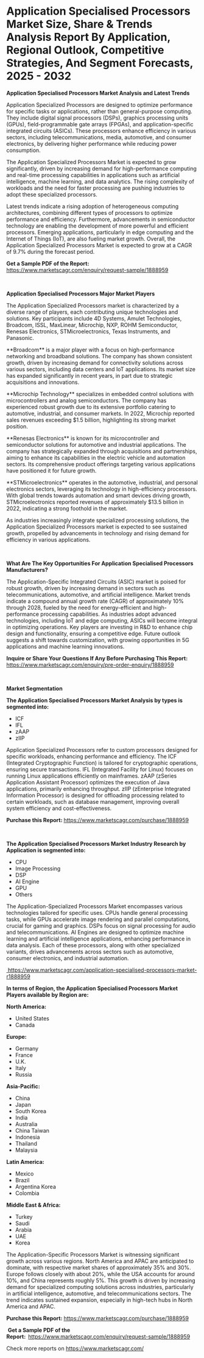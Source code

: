 <p><h1>Application Specialised Processors Market Size, Share & Trends Analysis Report By Application, Regional Outlook, Competitive Strategies, And Segment Forecasts, 2025 - 2032</h1></p><p><strong>Application Specialised Processors Market Analysis and Latest Trends</strong></p>
<p><p>Application Specialized Processors are designed to optimize performance for specific tasks or applications, rather than general-purpose computing. They include digital signal processors (DSPs), graphics processing units (GPUs), field-programmable gate arrays (FPGAs), and application-specific integrated circuits (ASICs). These processors enhance efficiency in various sectors, including telecommunications, media, automotive, and consumer electronics, by delivering higher performance while reducing power consumption.</p><p>The Application Specialized Processors Market is expected to grow significantly, driven by increasing demand for high-performance computing and real-time processing capabilities in applications such as artificial intelligence, machine learning, and data analytics. The rising complexity of workloads and the need for faster processing are pushing industries to adopt these specialized processors. </p><p>Latest trends indicate a rising adoption of heterogeneous computing architectures, combining different types of processors to optimize performance and efficiency. Furthermore, advancements in semiconductor technology are enabling the development of more powerful and efficient processors. Emerging applications, particularly in edge computing and the Internet of Things (IoT), are also fueling market growth. Overall, the Application Specialized Processors Market is expected to grow at a CAGR of 9.7% during the forecast period.</p></p>
<p><strong>Get a Sample PDF of the Report:&nbsp;</strong> <a href="https://www.marketscagr.com/enquiry/request-sample/1888959?utm_campaign=2936&utm_medium=2&utm_source=Github&utm_content=ia&utm_term=28032025&utm_id=application-specialised-processors">https://www.marketscagr.com/enquiry/request-sample/1888959</a></p>
<p>&nbsp;</p>
<p><strong>Application Specialised Processors Major Market Players</strong></p>
<p><p>The Application Specialized Processors market is characterized by a diverse range of players, each contributing unique technologies and solutions. Key participants include 4D Systems, Amulet Technologies, Broadcom, ISSL, MaxLinear, Microchip, NXP, ROHM Semiconductor, Renesas Electronics, STMicroelectronics, Texas Instruments, and Panasonic.</p><p>**Broadcom** is a major player with a focus on high-performance networking and broadband solutions. The company has shown consistent growth, driven by increasing demand for connectivity solutions across various sectors, including data centers and IoT applications. Its market size has expanded significantly in recent years, in part due to strategic acquisitions and innovations.</p><p>**Microchip Technology** specializes in embedded control solutions with microcontrollers and analog semiconductors. The company has experienced robust growth due to its extensive portfolio catering to automotive, industrial, and consumer markets. In 2022, Microchip reported sales revenues exceeding $1.5 billion, highlighting its strong market position.</p><p>**Renesas Electronics** is known for its microcontroller and semiconductor solutions for automotive and industrial applications. The company has strategically expanded through acquisitions and partnerships, aiming to enhance its capabilities in the electric vehicle and automation sectors. Its comprehensive product offerings targeting various applications have positioned it for future growth.</p><p>**STMicroelectronics** operates in the automotive, industrial, and personal electronics sectors, leveraging its technology in high-efficiency processors. With global trends towards automation and smart devices driving growth, STMicroelectronics reported revenues of approximately $13.5 billion in 2022, indicating a strong foothold in the market.</p><p>As industries increasingly integrate specialized processing solutions, the Application Specialized Processors market is expected to see sustained growth, propelled by advancements in technology and rising demand for efficiency in various applications.</p></p>
<p>&nbsp;</p>
<p><strong>What Are The Key Opportunities For Application Specialised Processors Manufacturers?</strong></p>
<p><p>The Application-Specific Integrated Circuits (ASIC) market is poised for robust growth, driven by increasing demand in sectors such as telecommunications, automotive, and artificial intelligence. Market trends indicate a compound annual growth rate (CAGR) of approximately 10% through 2028, fueled by the need for energy-efficient and high-performance processing capabilities. As industries adopt advanced technologies, including IoT and edge computing, ASICs will become integral in optimizing operations. Key players are investing in R&D to enhance chip design and functionality, ensuring a competitive edge. Future outlook suggests a shift towards customization, with growing opportunities in 5G applications and machine learning innovations.</p></p>
<p><strong>Inquire or Share Your Questions If Any Before Purchasing This Report:</strong> <a href="https://www.marketscagr.com/enquiry/pre-order-enquiry/1888959?utm_campaign=2936&utm_medium=2&utm_source=Github&utm_content=ia&utm_term=28032025&utm_id=application-specialised-processors">https://www.marketscagr.com/enquiry/pre-order-enquiry/1888959</a></p>
<p>&nbsp;</p>
<p><strong>Market Segmentation</strong></p>
<p><strong>The Application Specialised Processors Market Analysis by types is segmented into:</strong></p>
<p><ul><li>ICF</li><li>IFL</li><li>zAAP</li><li>zIIP</li></ul></p>
<p><p>Application Specialized Processors refer to custom processors designed for specific workloads, enhancing performance and efficiency. The ICF (Integrated Cryptographic Function) is tailored for cryptographic operations, ensuring secure transactions. IFL (Integrated Facility for Linux) focuses on running Linux applications efficiently on mainframes. zAAP (zSeries Application Assistant Processor) optimizes the execution of Java applications, primarily enhancing throughput. zIIP (zEnterprise Integrated Information Processor) is designed for offloading processing related to certain workloads, such as database management, improving overall system efficiency and cost-effectiveness.</p></p>
<p><strong>Purchase this Report:&nbsp;</strong><a href="https://www.marketscagr.com/purchase/1888959?utm_campaign=2936&utm_medium=2&utm_source=Github&utm_content=ia&utm_term=28032025&utm_id=application-specialised-processors">https://www.marketscagr.com/purchase/1888959</a></p>
<p>&nbsp;</p>
<p><strong>The Application Specialised Processors Market Industry Research by Application is segmented into:</strong></p>
<p><ul><li>CPU</li><li>Image Processing</li><li>DSP</li><li>AI Engine</li><li>GPU</li><li>Others</li></ul></p>
<p><p>The Application-Specialized Processors Market encompasses various technologies tailored for specific uses. CPUs handle general processing tasks, while GPUs accelerate image rendering and parallel computations, crucial for gaming and graphics. DSPs focus on signal processing for audio and telecommunications. AI Engines are designed to optimize machine learning and artificial intelligence applications, enhancing performance in data analysis. Each of these processors, along with other specialized variants, drives advancements across sectors such as automotive, consumer electronics, and industrial automation.</p></p>
<p><a href="https://www.marketscagr.com/application-specialised-processors-market-r1888959?utm_campaign=2936&utm_medium=2&utm_source=Github&utm_content=ia&utm_term=28032025&utm_id=application-specialised-processors">&nbsp;https://www.marketscagr.com/application-specialised-processors-market-r1888959</a></p>
<p><strong>In terms of Region, the Application Specialised Processors Market Players available by Region are:</strong></p>
<p>
    <p> <strong> North America: </strong>
        <ul>
            <li>United States</li>
            <li>Canada</li>
        </ul>
        </p> 
    <p> <strong> Europe: </strong>
        <ul>
            <li>Germany</li>
            <li>France</li>
            <li>U.K.</li>
            <li>Italy</li>
            <li>Russia</li>
        </ul>
        </p> 
    <p> <strong> Asia-Pacific: </strong>
        <ul>
            <li>China</li>
            <li>Japan</li>
            <li>South Korea</li>
            <li>India</li>
            <li>Australia</li>
            <li>China Taiwan</li>
            <li>Indonesia</li>
            <li>Thailand</li>
            <li>Malaysia</li>
        </ul>
        </p> 
    <p> <strong> Latin America: </strong>
        <ul>
            <li>Mexico</li>
            <li>Brazil</li>
            <li>Argentina Korea</li>
            <li>Colombia</li>
        </ul>
        </p> 
    <p> <strong> Middle East & Africa: </strong>
        <ul>
            <li>Turkey</li>
            <li>Saudi</li>
            <li>Arabia</li>
            <li>UAE</li>
            <li>Korea</li>
        </ul>
    </p>
    </p>
<p><p>The Application-Specific Processors Market is witnessing significant growth across various regions. North America and APAC are anticipated to dominate, with respective market shares of approximately 35% and 30%. Europe follows closely with about 20%, while the USA accounts for around 10%, and China represents roughly 5%. This growth is driven by increasing demand for specialized computing solutions across industries, particularly in artificial intelligence, automotive, and telecommunications sectors. The trend indicates sustained expansion, especially in high-tech hubs in North America and APAC.</p></p>
<p><strong>Purchase this Report: </strong><a href="https://www.marketscagr.com/purchase/1888959?utm_campaign=2936&utm_medium=2&utm_source=Github&utm_content=ia&utm_term=28032025&utm_id=application-specialised-processors">https://www.marketscagr.com/purchase/1888959</a></p>
<p>&nbsp;<strong>Get a Sample PDF of the Report:&nbsp;&nbsp;</strong><a href="https://www.marketscagr.com/enquiry/request-sample/1888959?utm_campaign=2936&utm_medium=2&utm_source=Github&utm_content=ia&utm_term=28032025&utm_id=application-specialised-processors">https://www.marketscagr.com/enquiry/request-sample/1888959</a></p>
<p><strong></strong></p>
<p>Check more reports on <a href="https://www.marketscagr.com/?utm_campaign=2936&utm_medium=2&utm_source=Github&utm_content=ia&utm_term=28032025&utm_id=application-specialised-processors">https://www.marketscagr.com/</a></p>